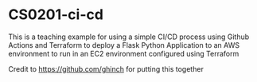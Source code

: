 # CS0201-ci-cd
This is a teaching example for using a simple CI/CD process using Github Actions and Terraform to deploy a Flask Python Application to an AWS environment to run in an EC2 environment configured using Terraform

Credit to https://github.com/ghinch for putting this together
